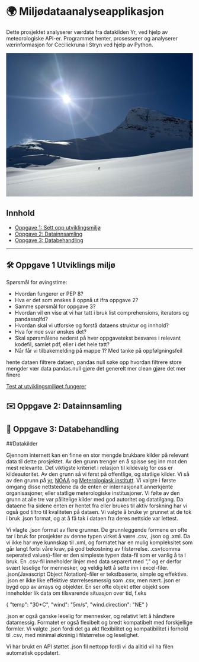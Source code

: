
# 🌍 Miljødataanalyseapplikasjon

Dette prosjektet analyserer værdata fra datakilden Yr, ved hjelp av meteorologiske API-er. Programmet henter, prosesserer og analyserer værinformasjon for Ceciliekruna i Stryn ved hjelp av Python.


![bilde](resources/IMG_7762.JPG)


## Innhold

- [Oppgave 1: Sett opp utviklingsmiljø](#Oppgave1)
- [Oppgave 2: Datainnsamling](#Oppgave2)
- [Oppgave 3: Databehandling](#Oppgave3)

---

## 🛠️ Oppgave 1 Utviklings miljø 

Spørsmål for øvingstime:
- Hvordan fungerer er PEP 8?
- Hva er det som ønskes å oppnå ut ifra oppgave 2?
- Samme spørsmål for oppgave 3?
- Hvordan vil en vise at vi har tatt i bruk list comprehensions, iterators og pandassqlfd?
- Hvordan skal vi utforske og forstå dataens struktur og innhold?
- Hva for noe svar ønskes det?
- Skal spørsmålene nederst på hver oppgavetekst besvares i relevant kodefil, samlet pdf, eller i det hele tatt? 
- Når får vi tilbakemelding på mappe 1? Med tanke på oppfølgningsfeil 

hente dataen 
filtrere dataen, pandas null 
søke opp hvordan filtrere store mengder vær data pandas.null 
gjøre det generelt mer clean 
gjøre det mer finere 



[Test at utviklingsmiljøet fungerer](src/letsgo.ipynb)

## ✉️ Oppgave 2: Datainnsamling



## 🤖 Oppgave 3: Databehandling












##Datakilder

Gjennom internett kan en finne en stor mengde brukbare kilder på relevant data til dette prosjektet. Av den grunn trenger en å spisse seg inn mot den mest relevante. Det viktigste kriteriet i relasjon til kildevalg for oss er kildeautoritet. Av den grunn så vi først på offentlige, og statlige kilder. Vi så av den grunn på [yr](https://www.yr.no), [NOAA](https://www.ncei.noaa.gov/cdo-web/datasets) og [Meterologiask institutt](https://www.met.no/en/free-meteorological-data). Vi valgte i første omgang disse nettstedene da de enten er internasjonalt annerkjente organisasjoner, eller statlige meterologiske institusjoner. Vi følte av den grunn at alle tre var pålitelige kilder med god autoritet og datatilgang. Da dataene fra sidene enten er hentet fra eller brukes til aktiv forskning har vi også god tiltro til kvaliteten på dataen. Vi valgte å bruke yr grunnet at de tok i bruk .json format, og at å få tak i dataen fra deres nettside var lettest. 

Vi vlagte .json format av flere grunner. De grunnleggende formene en ofte tar i bruk for prosjekter av denne typen virket å være .csv, .json og .xml. Da vi ikke har mye kunnskap til .xml, og formatet har en mulig kompleksitet som går langt forbi våre krav, på god bekostning av filstørrelse. .csv(comma seperated values)-filer er den simpleste typen data-fil som er vanlig å ta i bruk. En .csv-fil inneholder linjer med data separert med "," og er derfor svært leselige for mennesker, og veldig lett å sette inn i excel-filer. .json(Javascript Object Notation)-filer er tekstbaserte, simple og effektive. .json er ikke like effektive størrelsesmessig som .csv, men nært..json er bygd opp av arrays og objekter. En ser ofte objekt etter objekt som inneholder lik data om tilsvarende situasjon over tid, f.eks 

{
    "temp": "30*C",
    "wind": "5m/s",
    "wind.direction": "NE"
}

.json er også ganske leselig for mennesker, og relativt lett å håndtere datamessig. Formatet er også flexibelt og bredt kompatibelt med forskjellige formler. Vi valgte .json fordi det ga økt flexibilitet og kompatibilitet i forhold til .csv, med minimal økninig i filstørrelse og leselighet. 

Vi har brukt en API støttet .json fil nettopp fordi vi da alltid vil ha filen automatisk oppdatert.  